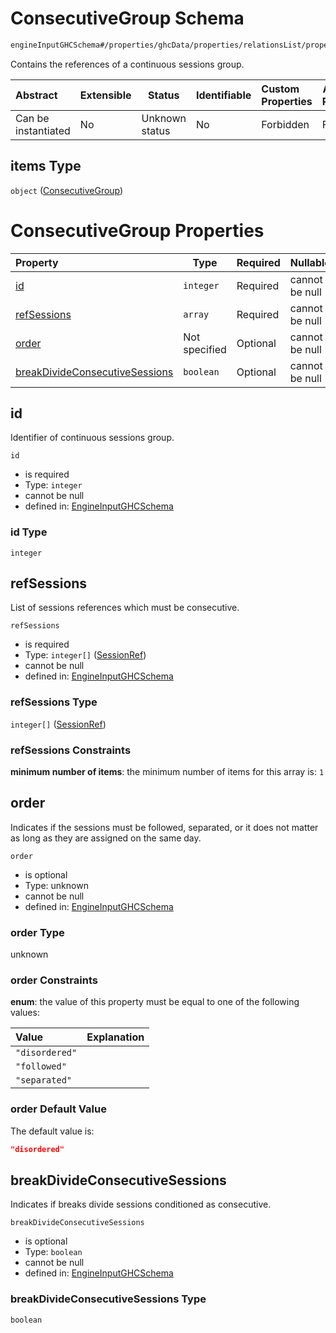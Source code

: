 # ConsecutiveGroup Schema

```txt
engineInputGHCSchema#/properties/ghcData/properties/relationsList/properties/consecutiveGroups/items
```

Contains the references of a continuous sessions group.


| Abstract            | Extensible | Status         | Identifiable | Custom Properties | Additional Properties | Access Restrictions | Defined In                                                         |
| :------------------ | ---------- | -------------- | ------------ | :---------------- | --------------------- | ------------------- | ------------------------------------------------------------------ |
| Can be instantiated | No         | Unknown status | No           | Forbidden         | Forbidden             | none                | [ghc.schema.json\*](../out/ghc.schema.json "open original schema") |

## items Type

`object` ([ConsecutiveGroup](ghc-properties-ghcdata-properties-relationslist-properties-consecutivegroups-consecutivegroup.md))

# ConsecutiveGroup Properties

| Property                                                          | Type          | Required | Nullable       | Defined by                                                                                                                                                                                                                                                                                                          |
| :---------------------------------------------------------------- | ------------- | -------- | -------------- | :------------------------------------------------------------------------------------------------------------------------------------------------------------------------------------------------------------------------------------------------------------------------------------------------------------------ |
| [id](#id)                                                         | `integer`     | Required | cannot be null | [EngineInputGHCSchema](ghc-properties-ghcdata-properties-relationslist-properties-consecutivegroups-consecutivegroup-properties-id.md "engineInputGHCSchema#/properties/ghcData/properties/relationsList/properties/consecutiveGroups/items/properties/id")                                                         |
| [refSessions](#refsessions)                                       | `array`       | Required | cannot be null | [EngineInputGHCSchema](ghc-properties-ghcdata-properties-relationslist-properties-consecutivegroups-consecutivegroup-properties-sessionrefs.md "engineInputGHCSchema#/properties/ghcData/properties/relationsList/properties/consecutiveGroups/items/properties/refSessions")                                       |
| [order](#order)                                                   | Not specified | Optional | cannot be null | [EngineInputGHCSchema](ghc-properties-ghcdata-properties-relationslist-properties-consecutivegroups-consecutivegroup-properties-order.md "engineInputGHCSchema#/properties/ghcData/properties/relationsList/properties/consecutiveGroups/items/properties/order")                                                   |
| [breakDivideConsecutiveSessions](#breakdivideconsecutivesessions) | `boolean`     | Optional | cannot be null | [EngineInputGHCSchema](ghc-properties-ghcdata-properties-relationslist-properties-consecutivegroups-consecutivegroup-properties-breakdivideconsecutivesessions.md "engineInputGHCSchema#/properties/ghcData/properties/relationsList/properties/consecutiveGroups/items/properties/breakDivideConsecutiveSessions") |

## id

Identifier of continuous sessions group.


`id`

-   is required
-   Type: `integer`
-   cannot be null
-   defined in: [EngineInputGHCSchema](ghc-properties-ghcdata-properties-relationslist-properties-consecutivegroups-consecutivegroup-properties-id.md "engineInputGHCSchema#/properties/ghcData/properties/relationsList/properties/consecutiveGroups/items/properties/id")

### id Type

`integer`

## refSessions

List of sessions references which must be consecutive.


`refSessions`

-   is required
-   Type: `integer[]` ([SessionRef](ghc-properties-ghcdata-properties-relationslist-properties-consecutivegroups-consecutivegroup-properties-sessionrefs-sessionref.md))
-   cannot be null
-   defined in: [EngineInputGHCSchema](ghc-properties-ghcdata-properties-relationslist-properties-consecutivegroups-consecutivegroup-properties-sessionrefs.md "engineInputGHCSchema#/properties/ghcData/properties/relationsList/properties/consecutiveGroups/items/properties/refSessions")

### refSessions Type

`integer[]` ([SessionRef](ghc-properties-ghcdata-properties-relationslist-properties-consecutivegroups-consecutivegroup-properties-sessionrefs-sessionref.md))

### refSessions Constraints

**minimum number of items**: the minimum number of items for this array is: `1`

## order

Indicates if the sessions must be followed, separated, or it does not matter as long as they are assigned on the same day.


`order`

-   is optional
-   Type: unknown
-   cannot be null
-   defined in: [EngineInputGHCSchema](ghc-properties-ghcdata-properties-relationslist-properties-consecutivegroups-consecutivegroup-properties-order.md "engineInputGHCSchema#/properties/ghcData/properties/relationsList/properties/consecutiveGroups/items/properties/order")

### order Type

unknown

### order Constraints

**enum**: the value of this property must be equal to one of the following values:

| Value          | Explanation |
| :------------- | ----------- |
| `"disordered"` |             |
| `"followed"`   |             |
| `"separated"`  |             |

### order Default Value

The default value is:

```json
"disordered"
```

## breakDivideConsecutiveSessions

Indicates if breaks divide sessions conditioned as consecutive.


`breakDivideConsecutiveSessions`

-   is optional
-   Type: `boolean`
-   cannot be null
-   defined in: [EngineInputGHCSchema](ghc-properties-ghcdata-properties-relationslist-properties-consecutivegroups-consecutivegroup-properties-breakdivideconsecutivesessions.md "engineInputGHCSchema#/properties/ghcData/properties/relationsList/properties/consecutiveGroups/items/properties/breakDivideConsecutiveSessions")

### breakDivideConsecutiveSessions Type

`boolean`

